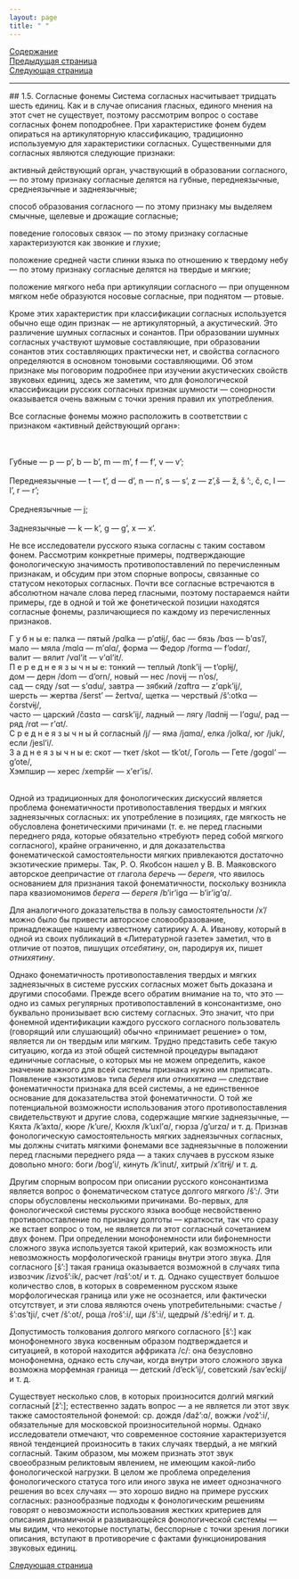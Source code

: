 ```yaml
---
layout: page
title: " "
---
```

<a href="contents.html">Содержание</a><br>
<a href="014.html">Предыдущая страница</a><br>
<a href="016.html">Следующая страница</a>
<hr>
## 1.5. Согласные фонемы 
Система согласных насчитывает тридцать шесть единиц. Как и в случае описания гласных, 
единого мнения на этот счет не существует, 
поэтому рассмотрим вопрос о составе согласных фонем поподробнее. При характеристике
фонем будем опираться на артикуляторную 
классификацию, традиционно используемую для характеристики согласных. Существенными 
для согласных являются следующие признаки: 

активный действующий орган, участвующий в образовании согласного, — по этому признаку
согласные делятся на губные, переднеязычные, среднеязычные и заднеязычные; 

способ образования согласного — по этому признаку мы выделяем смычные, щелевые и дрожащие согласные; 

поведение голосовых связок — по этому признаку согласные характеризуются как звонкие и глухие; 

положение средней части спинки языка по отношению к твердому небу — по этому признаку 
согласные делятся на твердые и мягкие; 

положение мягкого неба при артикуляции согласного — при опущенном мягком небе образуются 
носовые согласные, при поднятом — ртовые. 

Кроме этих характеристик при классификации согласных используется обычно еще один признак —
не артикуляторный, а акустический. Это различение шумных согласных и сонантов. При образовании 
шумных согласных участвуют шумовые составляющие, при образовании сонантов этих составляющих 
практически нет, и свойства согласного определяются в основном тоновыми составляющими. Об этом 
признаке мы поговорим подробнее при изучении акустических свойств звуковых единиц, здесь же заметим, 
что для фонологической классификации русских согласных признак шумности — сонорности оказывается
очень важным с точки зрения правил их употребления. 

Все согласные фонемы можно расположить в соответствии с признаком «активный действующий орган»:


<br><br>Губные — p — p’, b — b’, m — m’, f — f’, v — v’; 
<br><br>Переднеязычные — t — t’, d — d’, n — n’, s — s’, z — z’,š — ž,  š ’:, č, c, l — l’, r — r’; 
<br><br>Среднеязычные — j;
<br><br>Заднеязычные — k — k’, g — g’, х — х’. <br>

Не все исследователи русского языка согласны с таким составом фонем. Рассмотрим конкретные примеры, 
подтверждающие фонологическую значимость противопоставлений по перечисленным признакам, 
и обсудим при этом спорные вопросы, связанные со статусом некоторых согласных. Почти все согласные
встречаются в абсолютном начале слова перед гласными, поэтому постараемся найти примеры, 
где в одной и той же фонетической позиции находятся согласные фонемы, различающиеся по 
каждому из перечисленных признаков. 


Г у б н ы е: палка — пятый /pɑlka — p’ɑtɨj/, бас — бязь /bɑs — b’ɑs’/,
<br> мало — мяла /mɑlɑ — m’ɑlɑ/, форма — Федор /formɑ — f’odɑr/, 
<br>валит — вялит /vɑl’it — v’ɑl’it/. 
<br>П е р е д н е я з ы ч н ы е: тонкий — теплый /tonk’ij — t’oplɨj/,<br>
дом — дерн /dom — d’orn/, новый — нес /novɨj — n’os/,<br>
сад — сяду /sɑt — s’ɑdu/, завтра — зябкий /zɑftrɑ — z’ɑpk’ij/,<br>
шерсть — жертва /šerst’ — žertvɑ/, щетка — черствый /š’:otkɑ — čorstvɨj/,<br>
часто — царский /čɑstɑ — cɑrsk’ij/, ладный — лягу /lɑdnɨj — l’ɑgu/, рад — ряд /rɑt — r’ɑt/. 
<br>С р е д н е я з ы ч н ы й согласный /j/ — яма /jɑmɑ/, елка /jolkɑ/, юг /juk/, если /jesl’i/. 
<br>З а д н е я з ы ч н ы е: скот — ткет /skot — tk’ot/, Гоголь — Гете /gogɑl’ — g’ote/,
<br> Хэмпшир — херес /хempšɨr — х’er’is/. 

<br>Одной из традиционных для фонологических дискуссий является проблема
фонематичности противопоставления твердых и мягких заднеязычных согласных: 
их употребление в позициях, где мягкость не обусловлена фонетическими причинами 
(т. е. не перед гласными переднего ряда, которые обязательно «требуют» перед собой 
мягкого согласного), крайне ограниченно, и для доказательства фонематической 
самостоятельности мягких привлекаются достаточно экзотические примеры. Так, 
Р. О. Якобсон нашел у В. В. Маяковского авторское деепричастие от глагола <i>беречь — 
берегя</i>, что явилось основанием для признания такой фонематичности, поскольку возникла 
пара квазиомонимов <i>берега — берегя</i> /b’ir’igɑ — b’ir’ig’ɑ/. 

Для аналогичного доказательства в пользу самостоятельности /х’/ можно было бы привести 
авторское словообразование, принадлежащее нашему известному сатирику А. А. Иванову, 
который в одной из своих публикаций в «Литературной газете» заметил, что в отличие от поэтов, 
пишущих <i>отсебятину</i>, он, пародируя их, пишет <i>отнихятину</i>. 

Однако фонематичность противопоставления твердых и мягких заднеязычных в системе русских 
согласных может быть доказана и другими способами. Прежде всего обратим внимание на то, 
что это — одно из самых регулярных противопоставлений в консонантизме, оно буквально 
пронизывает всю систему согласных. Это значит, что при фонемной идентификации каждого 
русского согласного пользователь (говорящий или слушающий) обычно «принимает решение» 
о том, является ли он твердым или мягким. Трудно представить себе такую ситуацию, когда из
этой общей системной процедуры выпадают единичные согласные, о которых мы не можем 
определить, какое значение важного для всей системы признака нужно им приписать. 
Появление «экзотизмов» типа <i>берегя</i> или <i>отнихятина</i> — следствие фонематичности признака 
для всей системы, а не единственное основание для доказательства этой фонематичности. 
О той же потенциальной возможности использования этого противопоставления свидетельствуют 
и другие слова, содержащие мягкие заднеязычные, — Кяхта /k’axtɑ/, кюре /k’ure/, Кюхля /k’uxl’ɑ/, 
гюрза /g’urzɑ/ и т. д. Признав фонологическую самостоятельность мягких заднеязычных согласных, 
мы должны считать мягкими фонемами все заднеязычные в положении перед гласными переднего ряда — 
а таких случаев в русском языке довольно много: боги /bog’i/, кинуть /k’inut/, хитрый /x’itrɨj/ и т. д. 

Другим спорным вопросом при описании русского консонантизма является вопрос о фонематическом
статусе долгого мягкого /š’:/. Эти споры обусловлены несколькими причинами. Во-первых, 
для фонологической системы русского языка вообще несвойственно противопоставление по 
признаку долготы — краткости, так что сразу же встает вопрос о том, не является ли этот согласный 
сочетанием двух фонем. При определении монофонемности или бифонемности сложного звука 
используется такой критерий, как возможность или невозможность морфологической границы 
внутри этого звука. Для согласного [š’:] такая граница оказывается возможной в случаях типа 
извозчик /izvoš’:ik/, расчет /rɑš’:ot/ и т. д. Однако существует большое количество слов, в которых 
в современном русском языке морфологическая граница или уже не осознается, или фактически 
отсутствует, и эти слова являются очень употребительными: счастье /š’:ɑs’tji/, счет /š’:ot/, роща /roš’:i/, 
щи /š’:i/, щедрый /š’:edrɨj/ и т. д. 

Допустимость толкования долгого мягкого согласного [š’:] как монофонемного звука косвенным 
образом подтверждается и ситуацией, в которой находится аффриката /с/: она безусловно 
монофонемна, однако есть случаи, когда внутри этого сложного звука возможна морфемная граница — 
детский /d’eck’ij/, советский /sav’eckij/ и т. д. 

Существует несколько слов, в которых произносится долгий мягкий согласный [ž’:]; естественно 
задать вопрос — а не является ли этот звук также самостоятельной фонемой: ср. дождя /daž’:ɑ/,
вожжи /vož’:i/, обязательные для московской произносительной нормы. Однако исследователи 
отмечают, что современное состояние характеризуется явной тенденцией произносить в таких 
случаях твердый, а не мягкий согласный. Таким образом, мы можем признать этот звук своеобразным 
реликтовым явлением, не имеющим какой-либо фонологической нагрузки. В целом же проблема 
определения фонологического статуса того или иного звука не имеет однозначного решения во
всех случаях — это хорошо видно на примере русских согласных: разнообразные подходы к
фонологическим решениям говорят о невозможности использования жестких критериев для 
описания динамичной и развивающейся фонологической системы — мы видим, что некоторые
постулаты, бесспорные с точки зрения логики описания, вступают в противоречие с фактами
функционирования звуковых единиц. 


<a href="016.html">Следующая страница</a>
